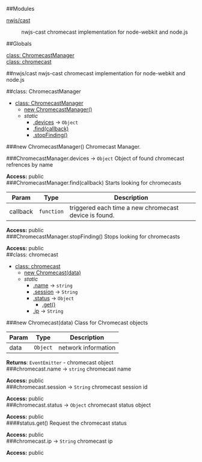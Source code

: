##Modules
<dl>
<dt><a href="#module_nwjs/cast">nwjs/cast</a></dt>
<dd><p>nwjs-cast chromecast implementation for node-webkit and node.js</p>
</dd>
</dl>
##Globals
<dl>
<dt><a href="#ChromecastManager">class: ChromecastManager</a></dt>
<dd></dd>
<dt><a href="#chromecast">class: chromecast</a></dt>
<dd></dd>
</dl>
<a name="module_nwjs/cast"></a>
##nwjs/cast
nwjs-cast chromecast implementation for node-webkit and node.js

<a name="ChromecastManager"></a>
##class: ChromecastManager

* [class: ChromecastManager](#ChromecastManager)
  * [new ChromecastManager()](#new_ChromecastManager_new)
  * _static_
    * [.devices](#ChromecastManager.devices) → <code>Object</code>
    * [.find(callback)](#ChromecastManager.find)
    * [.stopFinding()](#ChromecastManager.stopFinding)

<a name="new_ChromecastManager_new"></a>
###new ChromecastManager()
Chromecast Manager.

<a name="ChromecastManager.devices"></a>
###ChromecastManager.devices → <code>Object</code>
Object of found chromecast refrences by name

**Access:** public  
<a name="ChromecastManager.find"></a>
###ChromecastManager.find(callback)
Starts looking for chromecasts

| Param | Type | Description |
| --- | --- | --- |
| callback | <code>function</code> | triggered each time a new chromecast device is found. |

**Access:** public  
<a name="ChromecastManager.stopFinding"></a>
###ChromecastManager.stopFinding()
Stops looking for chromecasts

**Access:** public  
<a name="chromecast"></a>
##class: chromecast

* [class: chromecast](#chromecast)
  * [new Chromecast(data)](#new_chromecast_new)
  * _static_
    * [.name](#chromecast.name) → <code>string</code>
    * [.session](#chromecast.session) → <code>String</code>
    * [.status](#chromecast.status) → <code>Object</code>
      * [.get()](#chromecast.status.get)
    * [.ip](#chromecast.ip) → <code>String</code>

<a name="new_chromecast_new"></a>
###new Chromecast(data)
Class for Chromecast objects

| Param | Type | Description |
| --- | --- | --- |
| data | <code>Object</code> | network information |

**Returns**: <code>EventEmitter</code> - chromecast object  
<a name="chromecast.name"></a>
###chromecast.name → <code>string</code>
chromecast name

**Access:** public  
<a name="chromecast.session"></a>
###chromecast.session → <code>String</code>
chromecast session id

**Access:** public  
<a name="chromecast.status"></a>
###chromecast.status → <code>Object</code>
chromecast status object

**Access:** public  
<a name="chromecast.status.get"></a>
####status.get()
Request the chromecast status

**Access:** public  
<a name="chromecast.ip"></a>
###chromecast.ip → <code>String</code>
chromecast ip

**Access:** public  
